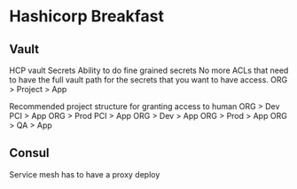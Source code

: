 # Hashicorp Breakfast

## Vault
HCP vault Secrets Ability to do fine grained secrets 
No more ACLs that need to have the full vault path for the secrets that you want to have access.
ORG > Project > App

Recommended project structure for granting access to human
ORG > Dev PCI  > App
ORG > Prod PCI > App
ORG > Dev > App
ORG > Prod > App
ORG > QA > App

## Consul
Service mesh has to have a proxy deploy



